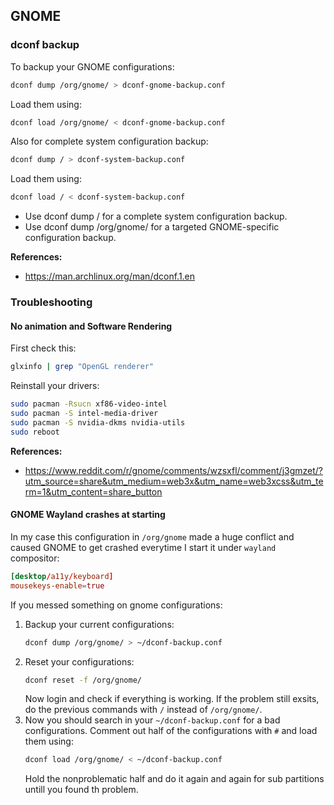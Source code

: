 ## GNOME

### dconf backup

To backup your GNOME configurations:

```bash
dconf dump /org/gnome/ > dconf-gnome-backup.conf
```

Load them using:

```bash
dconf load /org/gnome/ < dconf-gnome-backup.conf
```

Also for complete system configuration backup:

```bash
dconf dump / > dconf-system-backup.conf
```

Load them using:

```bash
dconf load / < dconf-system-backup.conf
```

- Use dconf dump / for a complete system configuration backup.
- Use dconf dump /org/gnome/ for a targeted GNOME-specific configuration backup.

**References:**

- <https://man.archlinux.org/man/dconf.1.en>

### Troubleshooting

#### No animation and Software Rendering

First check this:

```bash
glxinfo | grep "OpenGL renderer"
```

Reinstall your drivers:

```bash
sudo pacman -Rsucn xf86-video-intel
sudo pacman -S intel-media-driver
sudo pacman -S nvidia-dkms nvidia-utils
sudo reboot
```

**References:**

- <https://www.reddit.com/r/gnome/comments/wzsxfl/comment/j3gmzet/?utm_source=share&utm_medium=web3x&utm_name=web3xcss&utm_term=1&utm_content=share_button>

#### GNOME Wayland crashes at starting

In my case this configuration in `/org/gnome` made a huge conflict and caused GNOME to get crashed everytime I start it under `wayland` compositor:

```conf
[desktop/a11y/keyboard]
mousekeys-enable=true
```

If you messed something on gnome configurations:

1. Backup your current configurations:
   ```bash
   dconf dump /org/gnome/ > ~/dconf-backup.conf
   ```
2. Reset your configurations:
   ```bash
   dconf reset -f /org/gnome/
   ```
   Now login and check if everything is working. If the problem still exsits, do the previous commands with `/` instead of `/org/gnome/`.
3. Now you should search in your `~/dconf-backup.conf` for a bad configurations. Comment out half of the configurations with `#` and load them using:
   ```bash
   dconf load /org/gnome/ < ~/dconf-backup.conf
   ```
   Hold the nonproblematic half and do it again and again for sub partitions untill you found th problem.
